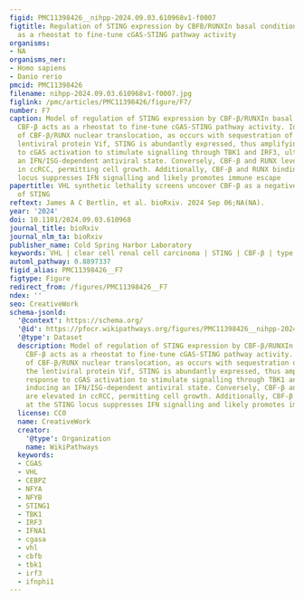 ```yaml
---
figid: PMC11398426__nihpp-2024.09.03.610968v1-f0007
figtitle: Regulation of STING expression by CBFB/RUNXIn basal conditions, CBFB acts
  as a rheostat to fine-tune cGAS-STING pathway activity
organisms:
- NA
organisms_ner:
- Homo sapiens
- Danio rerio
pmcid: PMC11398426
filename: nihpp-2024.09.03.610968v1-f0007.jpg
figlink: /pmc/articles/PMC11398426/figure/F7/
number: F7
caption: Model of regulation of STING expression by CBF-β/RUNXIn basal conditions,
  CBF-β acts as a rheostat to fine-tune cGAS-STING pathway activity. In the absence
  of CBF-β/RUNX nuclear translocation, as occurs with sequestration of CBF-β by the
  lentiviral protein Vif, STING is abundantly expressed, thus amplifying the response
  to cGAS activation to stimulate signalling through TBK1 and IRF3, ultimately inducing
  an IFN/ISG-dependent antiviral state. Conversely, CBF-β and RUNX levels are elevated
  in ccRCC, permitting cell growth. Additionally, CBF-β and RUNX binding at the STING
  locus suppresses IFN signalling and likely promotes immune escape
papertitle: VHL synthetic lethality screens uncover CBF-β as a negative regulator
  of STING
reftext: James A C Bertlin, et al. bioRxiv. 2024 Sep 06;NA(NA).
year: '2024'
doi: 10.1101/2024.09.03.610968
journal_title: bioRxiv
journal_nlm_ta: bioRxiv
publisher_name: Cold Spring Harbor Laboratory
keywords: VHL | clear cell renal cell carcinoma | STING | CBF-β | type I interferon
automl_pathway: 0.8897337
figid_alias: PMC11398426__F7
figtype: Figure
redirect_from: /figures/PMC11398426__F7
ndex: ''
seo: CreativeWork
schema-jsonld:
  '@context': https://schema.org/
  '@id': https://pfocr.wikipathways.org/figures/PMC11398426__nihpp-2024.09.03.610968v1-f0007.html
  '@type': Dataset
  description: Model of regulation of STING expression by CBF-β/RUNXIn basal conditions,
    CBF-β acts as a rheostat to fine-tune cGAS-STING pathway activity. In the absence
    of CBF-β/RUNX nuclear translocation, as occurs with sequestration of CBF-β by
    the lentiviral protein Vif, STING is abundantly expressed, thus amplifying the
    response to cGAS activation to stimulate signalling through TBK1 and IRF3, ultimately
    inducing an IFN/ISG-dependent antiviral state. Conversely, CBF-β and RUNX levels
    are elevated in ccRCC, permitting cell growth. Additionally, CBF-β and RUNX binding
    at the STING locus suppresses IFN signalling and likely promotes immune escape
  license: CC0
  name: CreativeWork
  creator:
    '@type': Organization
    name: WikiPathways
  keywords:
  - CGAS
  - VHL
  - CEBPZ
  - NFYA
  - NFYB
  - STING1
  - TBK1
  - IRF3
  - IFNA1
  - cgasa
  - vhl
  - cbfb
  - tbk1
  - irf3
  - ifnphi1
---
```

